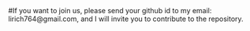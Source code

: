 <div alien="enter">
  
 </div>
#If you want to join us, please send your github id to my email: lirich764@gmail.com, and I will invite you to contribute to the repository.
